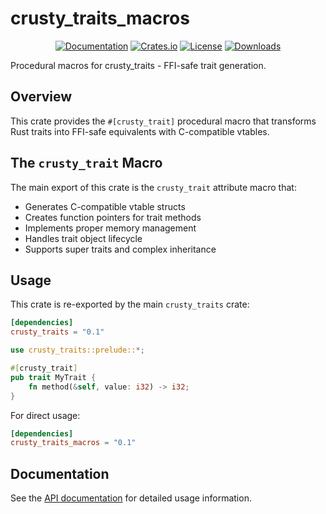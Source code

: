 # crusty_traits_macros

<div align="center">

[![Documentation](https://docs.rs/crusty_traits_macros/badge.svg)](https://docs.rs/crusty_traits_macros)
[![Crates.io](https://img.shields.io/crates/v/crusty_traits_macros.svg)](https://crates.io/crates/crusty_traits_macros)
[![License](https://img.shields.io/crates/l/crusty_traits_macros.svg)](https://github.com/n1ght-hunter/crusty_traits/blob/master/LICENSE)
[![Downloads](https://img.shields.io/crates/d/crusty_traits_macros.svg)](https://crates.io/crates/crusty_traits_macros)

</div>

Procedural macros for crusty_traits - FFI-safe trait generation.

## Overview

This crate provides the `#[crusty_trait]` procedural macro that transforms Rust traits into FFI-safe equivalents with C-compatible vtables.

## The `crusty_trait` Macro

The main export of this crate is the `crusty_trait` attribute macro that:

- Generates C-compatible vtable structs
- Creates function pointers for trait methods
- Implements proper memory management
- Handles trait object lifecycle
- Supports super traits and complex inheritance

## Usage

This crate is re-exported by the main `crusty_traits` crate:

```toml
[dependencies]
crusty_traits = "0.1"
```

```rust
use crusty_traits::prelude::*;

#[crusty_trait]
pub trait MyTrait {
    fn method(&self, value: i32) -> i32;
}
```

For direct usage:

```toml
[dependencies]
crusty_traits_macros = "0.1"
```

## Documentation

See the [API documentation](https://docs.rs/crusty_traits_macros) for detailed usage information.
